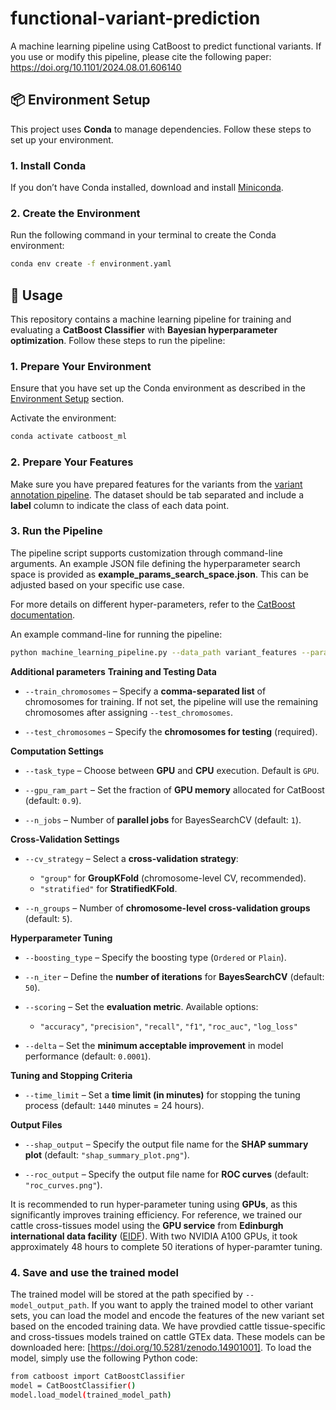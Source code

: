 # functional-variant-prediction
A machine learning pipeline using CatBoost to predict functional variants. If you use or modify this pipeline, please cite the following paper: https://doi.org/10.1101/2024.08.01.606140

## 📦 Environment Setup

This project uses **Conda** to manage dependencies. Follow these steps to set up your environment.

###  1. Install Conda
If you don’t have Conda installed, download and install [Miniconda](https://docs.conda.io/en/latest/miniconda.html).

###  2. Create the Environment
Run the following command in your terminal to create the Conda environment:

```sh
conda env create -f environment.yaml
```
## 🚀 Usage

This repository contains a machine learning pipeline for training and evaluating a **CatBoost Classifier** with **Bayesian hyperparameter optimization**. Follow these steps to run the pipeline:

###  1. Prepare Your Environment
Ensure that you have set up the Conda environment as described in the [Environment Setup](#-environment-setup) section.

Activate the environment:
```sh
conda activate catboost_ml
```
### 2. Prepare Your Features
Make sure you have prepared features for the variants from the [variant annotation pipeline](https://github.com/evotools/nf-VarAnno). The dataset should be tab separated and include a **label** column to indicate the class of each data point.

### 3. Run the Pipeline
The pipeline script supports customization through command-line arguments. An example JSON file defining the hyperparameter search space is provided as **example_params_search_space.json**. This can be adjusted based on your specific use case.  

For more details on different hyper-parameters, refer to the [CatBoost documentation](https://catboost.ai/en/docs/references/training-parameters/).

An example command-line for running the pipeline:
```sh
python machine_learning_pipeline.py --data_path variant_features --param_space example_params_search_space --model_output_path trained_model.cbm --test_chromosomes chr1 
```
**Additional parameters**
**Training and Testing Data**
- `--train_chromosomes` – Specify a **comma-separated list** of chromosomes for training. If not set, the pipeline will use the remaining chromosomes after assigning `--test_chromosomes`.
  
- `--test_chromosomes` – Specify the **chromosomes for testing** (required).
  

**Computation Settings**
- `--task_type` – Choose between **GPU** and **CPU** execution. Default is `GPU`.
  
- `--gpu_ram_part` – Set the fraction of **GPU memory** allocated for CatBoost (default: `0.9`).
  
- `--n_jobs` – Number of **parallel jobs** for BayesSearchCV (default: `1`).
  

**Cross-Validation Settings**
- `--cv_strategy` – Select a **cross-validation strategy**:
  - `"group"` for **GroupKFold** (chromosome-level CV, recommended).
  - `"stratified"` for **StratifiedKFold**.
  
- `--n_groups` – Number of **chromosome-level cross-validation groups** (default: `5`).
 

**Hyperparameter Tuning**
- `--boosting_type` – Specify the boosting type (`Ordered` or `Plain`).
  
- `--n_iter` – Define the **number of iterations** for **BayesSearchCV** (default: `50`).
 
- `--scoring` – Set the **evaluation metric**. Available options:
  - `"accuracy"`, `"precision"`, `"recall"`, `"f1"`, `"roc_auc"`, `"log_loss"`
 
- `--delta` – Set the **minimum acceptable improvement** in model performance (default: `0.0001`).
  

**Tuning and Stopping Criteria**
- `--time_limit` – Set a **time limit (in minutes)** for stopping the tuning process (default: `1440` minutes = 24 hours).
  

**Output Files**
- `--shap_output` – Specify the output file name for the **SHAP summary plot** (default: `"shap_summary_plot.png"`).
  
- `--roc_output` – Specify the output file name for **ROC curves** (default: `"roc_curves.png"`).


It is recommended to run hyper-parameter tuning using **GPUs**, as this significantly improves training efficiency. For reference, we trained our cattle cross-tissues model using the **GPU service** from **Edinburgh international data facility** ([EIDF](https://edinburgh-international-data-facility.ed.ac.uk/services/computing/gpu-service)). With two NVIDIA A100 GPUs, it took approximately 48 hours to complete 50 iterations of hyper-paramter tuning.

### 4. Save and use the trained model
The trained model will be stored at the path specified by `--model_output_path`. If you want to apply the trained model to other variant sets, you can load the model and encode the features of the new variant set based on the encoded training data. We have provdied cattle tissue-specific and cross-tissues models trained on cattle GTEx data. These models can be downloaded here: [https://doi.org/10.5281/zenodo.14901001]. To load the model, simply use the following Python code:
```sh
from catboost import CatBoostClassifier
model = CatBoostClassifier()
model.load_model(trained_model_path)
```
  


